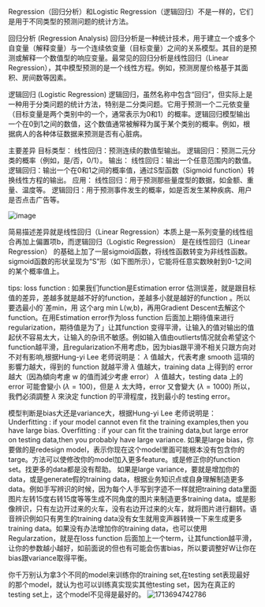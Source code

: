 Regression（回归分析）和Logistic Regression（逻辑回归）不是一样的，它们是用于不同类型的预测问题的统计方法。


回归分析 (Regression Analysis)
回归分析是一种统计技术，用于建立一个或多个自变量（解释变量）与一个连续依变量（目标变量）之间的关系模型。其目的是预测或解释一个数值型的响应变量。最常见的回归分析是线性回归（Linear Regression），其中模型预测的是一个线性方程。例如，预测房屋价格基于其面积、房间数等因素。

逻辑回归 (Logistic Regression)
逻辑回归，虽然名称中包含“回归”，但实际上是一种用于分类问题的统计方法，特别是二分类问题。它用于预测一个二元依变量（目标变量是两个类别中的一个，通常表示为0和1）的概率。逻辑回归模型输出一个在0到1之间的数值，这个数值通常被解释为属于某个类别的概率。例如，根据病人的各种体征数据来预测是否有心脏病。

主要差异
目标类型：
  线性回归：预测连续的数值型输出。
  逻辑回归：预测二元分类的概率（例如，是/否，0/1）。
输出：
  线性回归：输出一个任意范围内的数值。
  逻辑回归：输出一个在0和1之间的概率值，通过S型函数（Sigmoid function）转换线性方程的输出。
应用：
  线性回归：用于预测那些量度型的数据，如金额、重量、温度等。
  逻辑回归：用于预测事件发生的概率，如是否发生某种疾病、用户是否点击广告等。


![image](https://github.com/joycelai140420/MachineLearning/assets/167413809/b8c98fdf-3ddb-40d7-a306-31c5b9ff6752)

简易描述差异就是线性回归（Linear Regression）本质上是一系列变量的线性组合再加上偏置项b，而逻辑回归（Logistic Regression） 是在线性回归（Linear Regression） 的基础上加了一层sigmoid函数，将线性函数转变为非线性函数。sigmoid函数的形状呈现为“S”形（如下图所示），它能将任意实数映射到0-1之间的某个概率值上。

tips:
loss function : 
如果我们function是Estimation error 估测误差，就是跟目标值的差异，差越多就是越不好的function，差越多小就是越好的function 。所以要选最小的ˋ差min，用 这个arg min L(w,b)，再用Gradient Descent去解这个function。在用Estimation error作为loss function 后面加上期待值来进行regularization，期待值是为了」让其function 变得平滑，让输入的值对输出的值起伏不容易太大，让输入的杂讯不敏感。例如输入值由outlierts情况就会希望这个function越平滑，且regularization不用考虑b，因为bias跟平滑不相关只跟方向对不对有影响,根据Hung-yi Lee 老师说明是：
$\lambda$ 值越大，代表考慮 smooth 這項的影響力越大，得到的 function 就越平滑
$\lambda$ 值越大，training data 上得到的 error 越大（因為傾向考慮 w 的值而減少考慮 error）
$\lambda$ 值越大，testing data 上的 error 可能會變小 ($\lambda = 100$)，但是 $\lambda$ 太大時，error 又會變大 ($\lambda=1000$)
所以，我們必須調整 $\lambda$ 來決定 function 的平滑程度，找到最小的 testing error。

模型判断是bias大还是variance大，根据Hung-yi Lee 老师说明是：
Underfitting : if your model cannot even fit the training examples,then you have large bias.
Overfitting : if your can fit the training data,but large error on testing data,then you probably have large variance.
如果是large bias，你要做的是redesign model，表示你现在这个model里面可能根本没有包含你的targe。方法可以使修改你的model加入更多feature。或是修正你的function set。找更多的data都是没有帮助。
如果是large variance，要就是增加你的data，或是generate假的training data，根据业务知识点或自身理解制造更多data。例如手写辨识的时候，因为每个人手写到字迹不一样就把training data里面图片左转15度右转15度等等生成不同角度的图片来制造更多training data。或是影像辨识，只有左边开过来的火车，没有右边开过来的火车，就将图片进行翻转。语音辨识例如只有男生的training data没有女生就用变声器转换一下来生成更多training data。如果没有办法增加你的training data，也可以使用Regularzation，就是在loss function 后面加上一个term，让其function越平滑，让你的参数越小越好，如前面说的但也有可能会伤害bias，所以要调整好W让你在bias跟variance取得平衡。

你千万别认为拿3个不同的model来训练你的training set,在testing set表现最好的那个model，就认为也可以训练真实现实其他testing set，因为在真正的testing set上，这个model不见得是最好的。
![1713694742786](https://github.com/joycelai140420/MachineLearning/assets/167413809/1dc70ee9-77bd-4fa5-9c33-03b0a4e80311)


